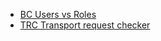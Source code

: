- [BC Users vs Roles](BC%20Users%20vs%20Roles.md)
- [TRC Transport request checker](TRC%20Transport%20request%20checker.md)